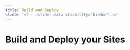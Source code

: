 ```yaml
---
title: Build and Deploy
slide: '<!-- .slide: data-visibility="hidden"-->'
---
```


<!-- .slide: data-state="layout-title" class="bg-dark"-->

# Build and Deploy your Sites

> >
